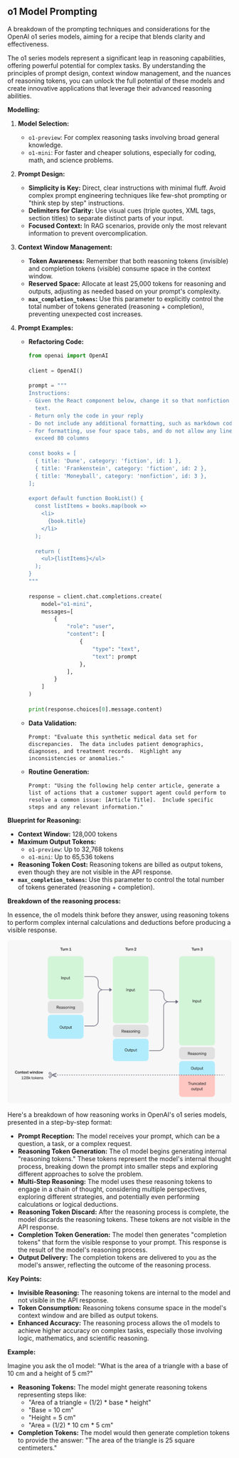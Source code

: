 ## o1 Model Prompting

A breakdown of the prompting techniques and considerations for the OpenAI o1 series models, aiming for a recipe that blends clarity and effectiveness.

The o1 series models represent a significant leap in reasoning capabilities, offering powerful potential for complex tasks. By understanding the principles of prompt design, context window management, and the nuances of reasoning tokens, you can unlock the full potential of these models and create innovative applications that leverage their advanced reasoning abilities. 

**Modelling:**

1. **Model Selection:** 
    * `o1-preview`: For complex reasoning tasks involving broad general knowledge.
    * `o1-mini`: For faster and cheaper solutions, especially for coding, math, and science problems.

2. **Prompt Design:**
    * **Simplicity is Key:**  Direct, clear instructions with minimal fluff. Avoid complex prompt engineering techniques like few-shot prompting or "think step by step" instructions.
    * **Delimiters for Clarity:** Use visual cues (triple quotes, XML tags, section titles) to separate distinct parts of your input.
    * **Focused Context:**  In RAG scenarios, provide only the most relevant information to prevent overcomplication.

3. **Context Window Management:**
    * **Token Awareness:**  Remember that both reasoning tokens (invisible) and completion tokens (visible) consume space in the context window.
    * **Reserved Space:**  Allocate at least 25,000 tokens for reasoning and outputs, adjusting as needed based on your prompt's complexity.
    * **`max_completion_tokens`:**  Use this parameter to explicitly control the total number of tokens generated (reasoning + completion), preventing unexpected cost increases.

4. **Prompt Examples:**

   * **Refactoring Code:**
     ```python
     from openai import OpenAI

     client = OpenAI()

     prompt = """
     Instructions:
     - Given the React component below, change it so that nonfiction books have red
       text. 
     - Return only the code in your reply
     - Do not include any additional formatting, such as markdown code blocks
     - For formatting, use four space tabs, and do not allow any lines of code to 
       exceed 80 columns

     const books = [
       { title: 'Dune', category: 'fiction', id: 1 },
       { title: 'Frankenstein', category: 'fiction', id: 2 },
       { title: 'Moneyball', category: 'nonfiction', id: 3 },
     ];

     export default function BookList() {
       const listItems = books.map(book =>
         <li>
           {book.title}
         </li>
       );

       return (
         <ul>{listItems}</ul>
       );
     }
     """

     response = client.chat.completions.create(
         model="o1-mini",
         messages=[
             {
                 "role": "user",
                 "content": [
                     {
                         "type": "text",
                         "text": prompt
                     },
                 ],
             }
         ]
     )

     print(response.choices[0].message.content)
     ```

   * **Data Validation:**
     ```
     Prompt: "Evaluate this synthetic medical data set for discrepancies.  The data includes patient demographics, diagnoses, and treatment records.  Highlight any inconsistencies or anomalies."
     ```

   * **Routine Generation:**
     ```
     Prompt: "Using the following help center article, generate a list of actions that a customer support agent could perform to resolve a common issue: [Article Title].  Include specific steps and any relevant information."
     ```

**Blueprint for Reasoning:**

* **Context Window:** 128,000 tokens
* **Maximum Output Tokens:**
    * `o1-preview`: Up to 32,768 tokens
    * `o1-mini`: Up to 65,536 tokens
* **Reasoning Token Cost:**  Reasoning tokens are billed as output tokens, even though they are not visible in the API response.
* **`max_completion_tokens`:**  Use this parameter to control the total number of tokens generated (reasoning + completion).

**Breakdown of the reasoning process:**

In essence, the o1 models think before they answer, using reasoning tokens to perform complex internal calculations and deductions before producing a visible response.

![alt text](img/reasoning_tokens.png)

Here's a breakdown of how reasoning works in OpenAI's o1 series models, presented in a step-by-step format:

* **Prompt Reception:** The model receives your prompt, which can be a question, a task, or a complex request.
* **Reasoning Token Generation:** The o1 model begins generating internal "reasoning tokens." These tokens represent the model's internal thought process, breaking down the prompt into smaller steps and exploring different approaches to solve the problem.
* **Multi-Step Reasoning:** The model uses these reasoning tokens to engage in a chain of thought, considering multiple perspectives, exploring different strategies, and potentially even performing calculations or logical deductions.
* **Reasoning Token Discard:**  After the reasoning process is complete, the model discards the reasoning tokens. These tokens are not visible in the API response.
* **Completion Token Generation:** The model then generates "completion tokens" that form the visible response to your prompt. This response is the result of the model's reasoning process.
* **Output Delivery:** The completion tokens are delivered to you as the model's answer, reflecting the outcome of the reasoning process.

**Key Points:**

* **Invisible Reasoning:**  The reasoning tokens are internal to the model and not visible in the API response.
* **Token Consumption:**  Reasoning tokens consume space in the model's context window and are billed as output tokens.
* **Enhanced Accuracy:** The reasoning process allows the o1 models to achieve higher accuracy on complex tasks, especially those involving logic, mathematics, and scientific reasoning.

**Example:**

Imagine you ask the o1 model: "What is the area of a triangle with a base of 10 cm and a height of 5 cm?"

* **Reasoning Tokens:** The model might generate reasoning tokens representing steps like:
    * "Area of a triangle = (1/2) * base * height"
    * "Base = 10 cm"
    * "Height = 5 cm"
    * "Area = (1/2) * 10 cm * 5 cm"
* **Completion Tokens:** The model would then generate completion tokens to provide the answer: "The area of the triangle is 25 square centimeters."


